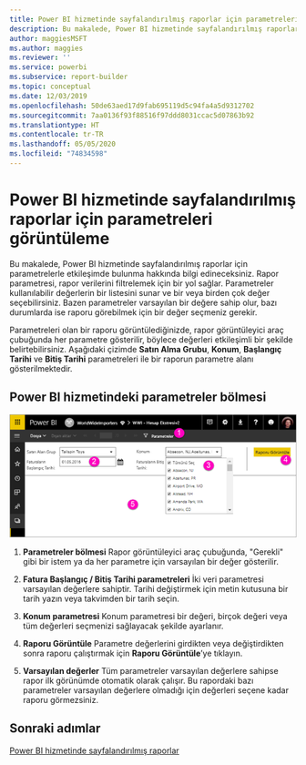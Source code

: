 ```yaml
---
title: Power BI hizmetinde sayfalandırılmış raporlar için parametreleri görüntüleme
description: Bu makalede, Power BI hizmetinde sayfalandırılmış raporlar için parametrelerle etkileşimde bulunma hakkında bilgi edineceksiniz.
author: maggiesMSFT
ms.author: maggies
ms.reviewer: ''
ms.service: powerbi
ms.subservice: report-builder
ms.topic: conceptual
ms.date: 12/03/2019
ms.openlocfilehash: 50de63aed17d9fab695119d5c94fa4a5d9312702
ms.sourcegitcommit: 7aa0136f93f88516f97ddd8031ccac5d07863b92
ms.translationtype: HT
ms.contentlocale: tr-TR
ms.lasthandoff: 05/05/2020
ms.locfileid: "74834598"
---
```

# <a name="view-parameters-for-paginated-reports-in-the-power-bi-service"></a>Power BI hizmetinde sayfalandırılmış raporlar için parametreleri görüntüleme

Bu makalede, Power BI hizmetinde sayfalandırılmış raporlar için parametrelerle etkileşimde bulunma hakkında bilgi edineceksiniz.  Rapor parametresi, rapor verilerini filtrelemek için bir yol sağlar. Parametreler kullanılabilir değerlerin bir listesini sunar ve bir veya birden çok değer seçebilirsiniz. Bazen parametreler varsayılan bir değere sahip olur, bazı durumlarda ise raporu görebilmek için bir değer seçmeniz gerekir.  

Parametreleri olan bir raporu görüntülediğinizde, rapor görüntüleyici araç çubuğunda her parametre gösterilir, böylece değerleri etkileşimli bir şekilde belirtebilirsiniz. Aşağıdaki çizimde **Satın Alma Grubu**, **Konum**, **Başlangıç Tarihi** ve **Bitiş Tarihi** parametreleri ile bir raporun parametre alanı gösterilmektedir.  

## <a name="parameters-pane-in-the-power-bi-service"></a>Power BI hizmetindeki parametreler bölmesi

![Parametreleri olan sayfalandırılmış rapor görüntüleme](media/paginated-reports-view-parameters/power-bi-paginated-view-parameters.png)
  
1.  **Parametreler bölmesi** Rapor görüntüleyici araç çubuğunda, "Gerekli" gibi bir istem ya da her parametre için varsayılan bir değer gösterilir.    
  
2.  **Fatura Başlangıç / Bitiş Tarihi parametreleri** İki veri parametresi varsayılan değerlere sahiptir. Tarihi değiştirmek için metin kutusuna bir tarih yazın veya takvimden bir tarih seçin.  
  
3.  **Konum parametresi** Konum parametresi bir değeri, birçok değeri veya tüm değerleri seçmenizi sağlayacak şekilde ayarlanır. 
  
4.  **Raporu Görüntüle** Parametre değerlerini girdikten veya değiştirdikten sonra raporu çalıştırmak için **Raporu Görüntüle**’ye tıklayın. 

5. **Varsayılan değerler** Tüm parametreler varsayılan değerlere sahipse rapor ilk görünümde otomatik olarak çalışır. Bu rapordaki bazı parametreler varsayılan değerlere olmadığı için değerleri seçene kadar raporu görmezsiniz.  

## <a name="next-steps"></a>Sonraki adımlar

[Power BI hizmetinde sayfalandırılmış raporlar](end-user-paginated-report.md)

